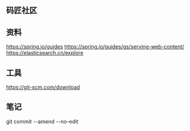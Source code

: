 ## 码匠社区

## 资料
https://spring.io/guides
https://spring.io/guides/gs/serving-web-content/
https://elasticsearch.cn/explore


## 工具
https://git-scm.com/download

## 笔记
git commit --amend --no-edit

